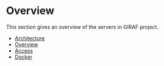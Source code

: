 # Overview

This section gives an overview of the servers in GIRAF project.

- [Architecture](./architecture.md)
- [Overview](./overview.md)
- [Access](./access.md)
- [Docker](./Docker/index.md)